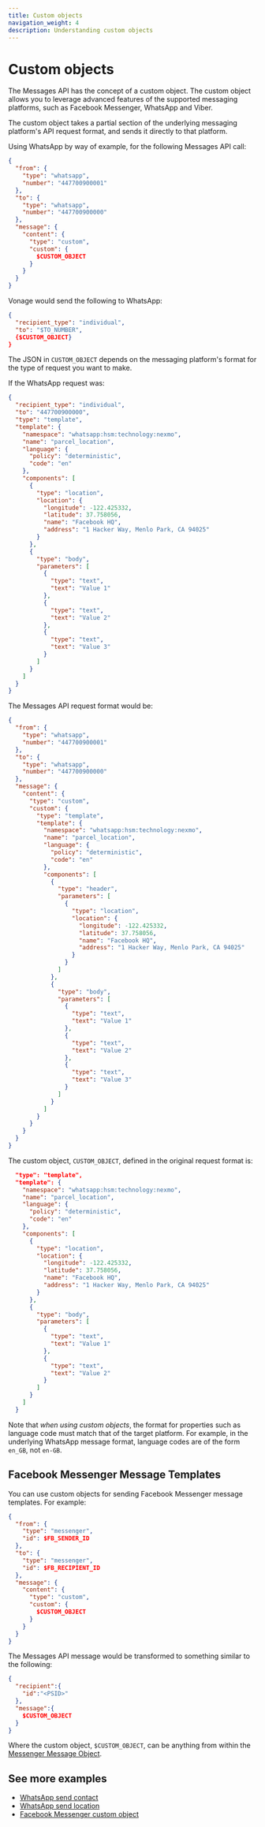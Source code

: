 ```yaml
---
title: Custom objects
navigation_weight: 4
description: Understanding custom objects
---
```


# Custom objects

The Messages API has the concept of a custom object. The custom object allows you to leverage advanced features of the supported messaging platforms, such as Facebook Messenger, WhatsApp and Viber.

The custom object takes a partial section of the underlying messaging platform's API request format, and sends it directly to that platform.

Using WhatsApp by way of example, for the following Messages API call:

``` json
{
  "from": {
    "type": "whatsapp",
    "number": "447700900001"
  },
  "to": {
    "type": "whatsapp",
    "number": "447700900000"
  },
  "message": {
    "content": {
      "type": "custom",
      "custom": {
        $CUSTOM_OBJECT
      }
    }
  }
}
```

Vonage would send the following to WhatsApp:

``` json
{
  "recipient_type": "individual",
  "to": "$TO_NUMBER",
  {$CUSTOM_OBJECT}
}
```

The JSON in `CUSTOM_OBJECT` depends on the messaging platform's format for the type of request you want to make.

If the WhatsApp request was:

``` json
{
  "recipient_type": "individual",
  "to": "447700900000",
  "type": "template",
  "template": {
    "namespace": "whatsapp:hsm:technology:nexmo",
    "name": "parcel_location",
    "language": {
      "policy": "deterministic",
      "code": "en"
    },
    "components": [
      {
        "type": "location",
        "location": {
          "longitude": -122.425332,
          "latitude": 37.758056,
          "name": "Facebook HQ",
          "address": "1 Hacker Way, Menlo Park, CA 94025"
        }
      },
      {
        "type": "body",
        "parameters": [
          {
            "type": "text",
            "text": "Value 1"
          },
          {
            "type": "text",
            "text": "Value 2"
          },
          {
            "type": "text",
            "text": "Value 3"
          }
        ]
      }
    ]
  }
}
```

The Messages API request format would be:

``` json
{
  "from": {
    "type": "whatsapp",
    "number": "447700900001"
  },
  "to": {
    "type": "whatsapp",
    "number": "447700900000"
  },
  "message": {
    "content": {
      "type": "custom",
      "custom": {
        "type": "template",
        "template": {
          "namespace": "whatsapp:hsm:technology:nexmo",
          "name": "parcel_location",
          "language": {
            "policy": "deterministic",
            "code": "en"
          },
          "components": [
            {
              "type": "header",
              "parameters": [
                {
                  "type": "location",
                  "location": {
                    "longitude": -122.425332,
                    "latitude": 37.758056,
                    "name": "Facebook HQ",
                    "address": "1 Hacker Way, Menlo Park, CA 94025"
                  }
                }
              ]
            },
            {
              "type": "body",
              "parameters": [
                {
                  "type": "text",
                  "text": "Value 1"
                },
                {
                  "type": "text",
                  "text": "Value 2"
                },
                {
                  "type": "text",
                  "text": "Value 3"
                }
              ]
            }
          ]
        }
      }
    }
  }
}
```

The custom object, `CUSTOM_OBJECT`, defined in the original request format is:

``` json
  "type": "template",
  "template": {
    "namespace": "whatsapp:hsm:technology:nexmo",
    "name": "parcel_location",
    "language": {
      "policy": "deterministic",
      "code": "en"
    },
    "components": [
      {
        "type": "location",
        "location": {
          "longitude": -122.425332,
          "latitude": 37.758056,
          "name": "Facebook HQ",
          "address": "1 Hacker Way, Menlo Park, CA 94025"
        }
      },
      {
        "type": "body",
        "parameters": [
          {
            "type": "text",
            "text": "Value 1"
          },
          {
            "type": "text",
            "text": "Value 2"
          }
        ]
      }
    ]
  }
```

Note that *when using custom objects*, the format for properties such as language code must match that of the target platform. For example, in the underlying WhatsApp message format, language codes are of the form `en_GB`, not `en-GB`.

## Facebook Messenger Message Templates

You can use custom objects for sending Facebook Messenger message templates. For example:

``` json
{
  "from": {
    "type": "messenger",
    "id": $FB_SENDER_ID
  },
  "to": {
    "type": "messenger",
    "id": $FB_RECIPIENT_ID
  },
  "message": {
    "content": {
      "type": "custom",
      "custom": {
        $CUSTOM_OBJECT
      }
    }
  }
}
```

The Messages API message would be transformed to something similar to the following:

``` json
{
  "recipient":{
    "id":"<PSID>"
  },
  "message":{
    $CUSTOM_OBJECT
  }
}
```

Where the custom object, `$CUSTOM_OBJECT`, can be anything from within the [Messenger Message Object](https://developers.facebook.com/docs/messenger-platform/send-messages/templates/).

## See more examples

* [WhatsApp send contact](/messages/code-snippets/whatsapp/send-contact)
* [WhatsApp send location](/messages/code-snippets/whatsapp/send-location)
* [Facebook Messenger custom object](/messages/code-snippets/messenger/send-template)
